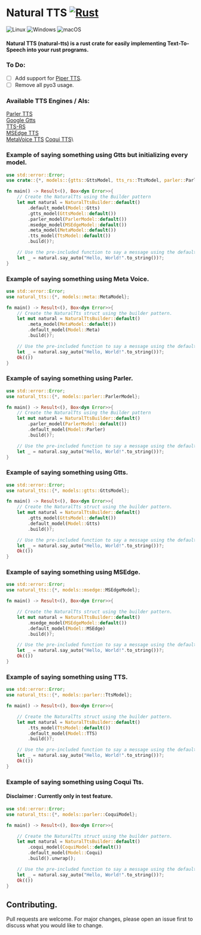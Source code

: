 # Natural TTS [![Rust](https://img.shields.io/badge/Rust-%23000000.svg?e&logo=rust&logoColor=white)]()

![Linux](https://img.shields.io/badge/Linux-FCC624?style=for-the-badge&logo=linux&logoColor=black) ![Windows](https://img.shields.io/badge/Windows-0078D6?style=for-the-badge&logo=windows&logoColor=white)  ![macOS](https://img.shields.io/badge/mac%20os-000000?style=for-the-badge&logo=macos&logoColor=F0F0F0)

#### Natural TTS (natural-tts) is a rust crate for easily implementing Text-To-Speech into your rust programs.

### To Do:
* [ ] Add support for [Piper TTS](https://github.com/rhasspy/piper).
* [ ] Remove all pyo3 usage.

### Available TTS Engines / AIs:
[Parler TTS](https://github.com/huggingface/parler-tts)\
[Google Gtts](https://github.com/pndurette/gTTS)\
[TTS-RS](https://github.com/ndarilek/tts-rs)\
[MSEdge TTS](https://github.com/hs-CN/msedge-tts)\
[MetaVoice TTS](https://github.com/metavoiceio/metavoice-src)
[Coqui TTS](https://github.com/coqui-ai/TTS)\

### Example of saying something using Gtts but initializing every model.

```Rust
use std::error::Error;
use crate::{*, models::{gtts::GttsModel, tts_rs::TtsModel, parler::ParlerModel, msedge::MSEdgeModel, meta::MetaModel}};

fn main() -> Result<(), Box<dyn Error>>{
    // Create the NaturalTts using the Builder pattern
    let mut natural = NaturalTtsBuilder::default()
        .default_model(Model::Gtts)
        .gtts_model(GttsModel::default())
        .parler_model(ParlerModel::default())
        .msedge_model(MSEdgeModel::default())
        .meta_model(MetaModel::default())
        .tts_model(TtsModel::default())
        .build()?;

    // Use the pre-included function to say a message using the default_model.
    let _ = natural.say_auto("Hello, World!".to_string())?;
}

```

### Example of saying something using Meta Voice.

```Rust
use std::error::Error;
use natural_tts::{*, models::meta::MetaModel};

fn main() -> Result<(), Box<dyn Error>>{
    // Create the NaturalTts struct using the builder pattern.
    let mut natural = NaturalTtsBuilder::default()
        .meta_model(MetaModel::default())
        .default_model(Model::Meta)
        .build()?;

    // Use the pre-included function to say a message using the default_model.
    let _ = natural.say_auto("Hello, World!".to_string())?;
    Ok(())
}

```

### Example of saying something using Parler.

```Rust
use std::error::Error;
use natural_tts::{*, models::parler::ParlerModel};

fn main() -> Result<(), Box<dyn Error>>{
    // Create the NaturalTts using the Builder pattern
    let mut natural = NaturalTtsBuilder::default()
        .parler_model(ParlerModel::default())
        .default_model(Model::Parler)
        .build()?;

    // Use the pre-included function to say a message using the default_model.
    let _ = natural.say_auto("Hello, World!".to_string())?;
}

```

### Example of saying something using Gtts.

```Rust
use std::error::Error;
use natural_tts::{*, models::gtts::GttsModel};

fn main() -> Result<(), Box<dyn Error>>{
    // Create the NaturalTts struct using the builder pattern.
    let mut natural = NaturalTtsBuilder::default()
        .gtts_model(GttsModel::default())
        .default_model(Model::Gtts)
        .build()?;

    // Use the pre-included function to say a message using the default_model.
    let _ = natural.say_auto("Hello, World!".to_string())?;
    Ok(())
}

```

### Example of saying something using MSEdge.

```Rust
use std::error::Error;
use natural_tts::{*, models::msedge::MSEdgeModel};

fn main() -> Result<(), Box<dyn Error>>{

    // Create the NaturalTts struct using the builder pattern.
    let mut natural = NaturalTtsBuilder::default()
        .msedge_model(MSEdgeModel::default())
        .default_model(Model::MSEdge)
        .build()?;

    // Use the pre-included function to say a message using the default_model.
    let _ = natural.say_auto("Hello, World!".to_string())?;
    Ok(())
}

```

### Example of saying something using TTS.

```Rust
use std::error::Error;
use natural_tts::{*, models::parler::TtsModel};

fn main() -> Result<(), Box<dyn Error>>{

    // Create the NaturalTts struct using the builder pattern.
    let mut natural = NaturalTtsBuilder::default()
        .tts_model(TtsModel::default())
        .default_model(Model::TTS)
        .build()?;

    // Use the pre-included function to say a message using the default_model.
    let _ = natural.say_auto("Hello, World!".to_string())?;
    Ok(())
}

```

### Example of saying something using Coqui Tts.
#### Disclaimer : Currently only in test feature.

```Rust
use std::error::Error;
use natural_tts::{*, models::parler::CoquiModel};

fn main() -> Result<(), Box<dyn Error>>{

    // Create the NaturalTts struct using the builder pattern.
    let mut natural = NaturalTtsBuilder::default()
        .coqui_model(CoquiModel::default())
        .default_model(Model::Coqui)
        .build().unwrap();

    // Use the pre-included function to say a message using the default_model.
    let _ = natural.say_auto("Hello, World!".to_string())?;
    Ok(())
}

```

## Contributing.

Pull requests are welcome. For major changes, please open an issue first
to discuss what you would like to change.
